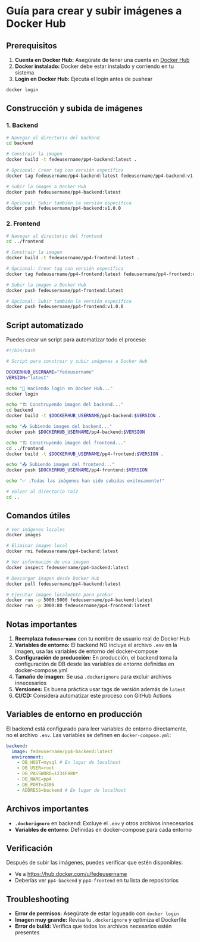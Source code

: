# Guía para crear y subir imágenes a Docker Hub

## Prerequisitos

1. **Cuenta en Docker Hub:** Asegúrate de tener una cuenta en [Docker Hub](https://hub.docker.com)
2. **Docker instalado:** Docker debe estar instalado y corriendo en tu sistema
3. **Login en Docker Hub:** Ejecuta el login antes de pushear

```bash
docker login
```

## Construcción y subida de imágenes

### 1. Backend

```bash
# Navegar al directorio del backend
cd backend

# Construir la imagen
docker build -t fedeusername/pp4-backend:latest .

# Opcional: Crear tag con versión específica
docker tag fedeusername/pp4-backend:latest fedeusername/pp4-backend:v1.0.0

# Subir la imagen a Docker Hub
docker push fedeusername/pp4-backend:latest

# Opcional: Subir también la versión específica
docker push fedeusername/pp4-backend:v1.0.0
```

### 2. Frontend

```bash
# Navegar al directorio del frontend
cd ../frontend

# Construir la imagen
docker build -t fedeusername/pp4-frontend:latest .

# Opcional: Crear tag con versión específica
docker tag fedeusername/pp4-frontend:latest fedeusername/pp4-frontend:v1.0.0

# Subir la imagen a Docker Hub
docker push fedeusername/pp4-frontend:latest

# Opcional: Subir también la versión específica
docker push fedeusername/pp4-frontend:v1.0.0
```

## Script automatizado

Puedes crear un script para automatizar todo el proceso:

```bash
#!/bin/bash

# Script para construir y subir imágenes a Docker Hub

DOCKERHUB_USERNAME="fedeusername"
VERSION="latest"

echo "🔑 Haciendo login en Docker Hub..."
docker login

echo "🏗️ Construyendo imagen del backend..."
cd backend
docker build -t $DOCKERHUB_USERNAME/pp4-backend:$VERSION .

echo "📤 Subiendo imagen del backend..."
docker push $DOCKERHUB_USERNAME/pp4-backend:$VERSION

echo "🏗️ Construyendo imagen del frontend..."
cd ../frontend
docker build -t $DOCKERHUB_USERNAME/pp4-frontend:$VERSION .

echo "📤 Subiendo imagen del frontend..."
docker push $DOCKERHUB_USERNAME/pp4-frontend:$VERSION

echo "✅ ¡Todas las imágenes han sido subidas exitosamente!"

# Volver al directorio raíz
cd ..
```

## Comandos útiles

```bash
# Ver imágenes locales
docker images

# Eliminar imagen local
docker rmi fedeusername/pp4-backend:latest

# Ver información de una imagen
docker inspect fedeusername/pp4-backend:latest

# Descargar imagen desde Docker Hub
docker pull fedeusername/pp4-backend:latest

# Ejecutar imagen localmente para probar
docker run -p 5000:5000 fedeusername/pp4-backend:latest
docker run -p 3000:80 fedeusername/pp4-frontend:latest
```

## Notas importantes

1. **Reemplaza `fedeusername`** con tu nombre de usuario real de Docker Hub
2. **Variables de entorno:** El backend NO incluye el archivo `.env` en la imagen, usa las variables de entorno del docker-compose
3. **Configuración de producción:** En producción, el backend toma la configuración de DB desde las variables de entorno definidas en docker-compose.yml
4. **Tamaño de imagen:** Se usa `.dockerignore` para excluir archivos innecesarios
5. **Versiones:** Es buena práctica usar tags de versión además de `latest`
6. **CI/CD:** Considera automatizar este proceso con GitHub Actions

## Variables de entorno en producción

El backend está configurado para leer variables de entorno directamente, no el archivo `.env`.
Las variables se definen en `docker-compose.yml`:

```yaml
backend:
  image: fedeusername/pp4-backend:latest
  environment:
    - DB_HOST=mysql # En lugar de localhost
    - DB_USER=root
    - DB_PASSWORD=1234FH80*
    - DB_NAME=pp4
    - DB_PORT=3306
    - ADDRESS=backend # En lugar de localhost
```

## Archivos importantes

- **`.dockerignore`** en backend: Excluye el `.env` y otros archivos innecesarios
- **Variables de entorno**: Definidas en docker-compose para cada entorno

## Verificación

Después de subir las imágenes, puedes verificar que estén disponibles:

- Ve a https://hub.docker.com/u/fedeusername
- Deberías ver `pp4-backend` y `pp4-frontend` en tu lista de repositorios

## Troubleshooting

- **Error de permisos:** Asegúrate de estar logueado con `docker login`
- **Imagen muy grande:** Revisa tu `.dockerignore` y optimiza el Dockerfile
- **Error de build:** Verifica que todos los archivos necesarios estén presentes
